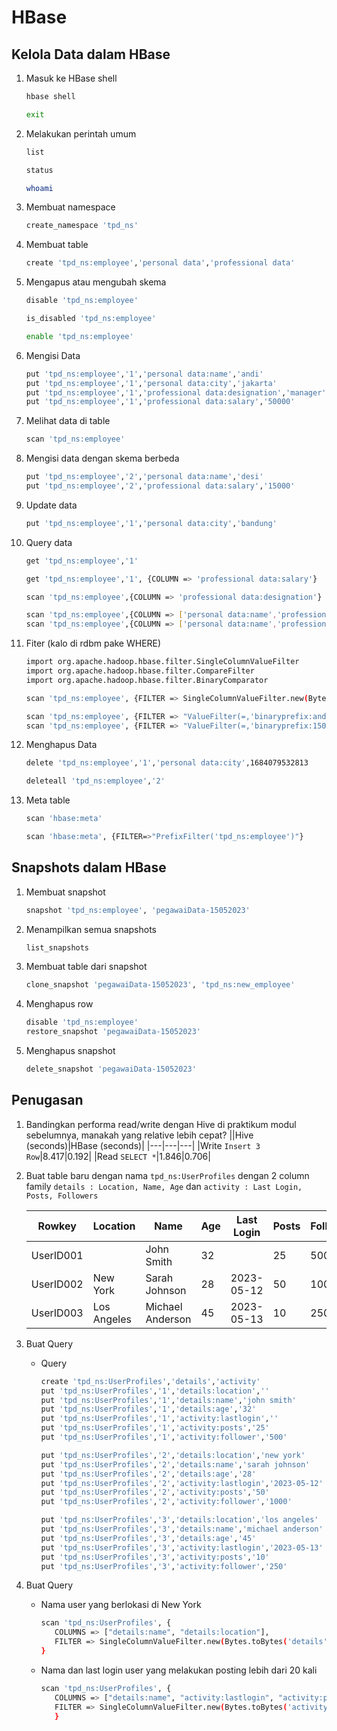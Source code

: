 # HBase

## Kelola Data dalam HBase

1. Masuk ke HBase shell

   ```bash
   hbase shell
   ```

   ```bash
   exit
   ```

2. Melakukan perintah umum

   ```bash
   list
   ```

   ```bash
   status
   ```

   ```bash
   whoami
   ```

3. Membuat namespace

   ```bash
   create_namespace 'tpd_ns'
   ```

4. Membuat table

   ```bash
   create 'tpd_ns:employee','personal data','professional data'
   ```

5. Mengapus atau mengubah skema

   ```bash
   disable 'tpd_ns:employee'
   ```

   ```bash
   is_disabled 'tpd_ns:employee'
   ```

   ```bash
   enable 'tpd_ns:employee'
   ```

6. Mengisi Data

   ```bash
   put 'tpd_ns:employee','1','personal data:name','andi'
   put 'tpd_ns:employee','1','personal data:city','jakarta'
   put 'tpd_ns:employee','1','professional data:designation','manager'
   put 'tpd_ns:employee','1','professional data:salary','50000'
   ```

7. Melihat data di table

   ```bash
   scan 'tpd_ns:employee'
   ```

8. Mengisi data dengan skema berbeda

   ```bash
   put 'tpd_ns:employee','2','personal data:name','desi'
   put 'tpd_ns:employee','2','professional data:salary','15000'
   ```

9. Update data

   ```bash
   put 'tpd_ns:employee','1','personal data:city','bandung'
   ```

10. Query data

    ```bash
    get 'tpd_ns:employee','1'
    ```

    ```bash
    get 'tpd_ns:employee','1', {COLUMN => 'professional data:salary'}
    ```

    ```bash
    scan 'tpd_ns:employee',{COLUMN => 'professional data:designation'}
    ```

    ```bash
    scan 'tpd_ns:employee',{COLUMN => ['personal data:name','professional data:designation'],STARTROW=>'1'}
    scan 'tpd_ns:employee',{COLUMN => ['personal data:name','professional data:designation'],STARTROW=>'1',STOPROW=>'2'}
    ```

11. Fiter (kalo di rdbm pake WHERE)

    ```bash
    import org.apache.hadoop.hbase.filter.SingleColumnValueFilter
    import org.apache.hadoop.hbase.filter.CompareFilter
    import org.apache.hadoop.hbase.filter.BinaryComparator
    ```

    ```bash
    scan 'tpd_ns:employee', {FILTER => SingleColumnValueFilter.new(Bytes.toBytes('personal data'), Bytes.toBytes('name'), CompareFilter::CompareOp.valueOf('EQUAL'),BinaryComparator.new(Bytes.toBytes('desi')))}
    ```

    ```bash
    scan 'tpd_ns:employee', {FILTER => "ValueFilter(=,'binaryprefix:andi')"}
    scan 'tpd_ns:employee', {FILTER => "ValueFilter(=,'binaryprefix:15000')"}
    ```

12. Menghapus Data

    ```bash
    delete 'tpd_ns:employee','1','personal data:city',1684079532813
    ```

    ```bash
    deleteall 'tpd_ns:employee','2'
    ```

13. Meta table

    ```bash
    scan 'hbase:meta'
    ```

    ```bash
    scan 'hbase:meta', {FILTER=>"PrefixFilter('tpd_ns:employee')"}
    ```

## Snapshots dalam HBase

1. Membuat snapshot

   ```bash
   snapshot 'tpd_ns:employee', 'pegawaiData-15052023'
   ```

2. Menampilkan semua snapshots

   ```bash
   list_snapshots
   ```

3. Membuat table dari snapshot

   ```bash
   clone_snapshot 'pegawaiData-15052023', 'tpd_ns:new_employee'
   ```

4. Menghapus row

   ```bash
   disable 'tpd_ns:employee'
   restore_snapshot 'pegawaiData-15052023'
   ```

5. Menghapus snapshot

   ```bash
   delete_snapshot 'pegawaiData-15052023'
   ```

## Penugasan

1. Bandingkan performa read/write dengan Hive di praktikum modul sebelumnya, manakah yang relative lebih cepat?
   ||Hive (seconds)|HBase (seconds)|
   |---|---|---|
   |Write `Insert 3 Row`|8.417|0.192|
   |Read `SELECT *`|1.846|0.706|

2. Buat table baru dengan nama `tpd_ns:UserProfiles` dengan 2 column family `details : Location, Name, Age` dan `activity : Last Login, Posts, Followers`

   | Rowkey    | Location    | Name             | Age | Last Login | Posts | Followers |
   | --------- | ----------- | ---------------- | --- | ---------- | ----- | --------- |
   | UserID001 |             | John Smith       | 32  |            | 25    | 500       |
   | UserID002 | New York    | Sarah Johnson    | 28  | 2023-05-12 | 50    | 1000      |
   | UserID003 | Los Angeles | Michael Anderson | 45  | 2023-05-13 | 10    | 250       |

3. Buat Query

   - Query

     ```bash
     create 'tpd_ns:UserProfiles','details','activity'
     put 'tpd_ns:UserProfiles','1','details:location',''
     put 'tpd_ns:UserProfiles','1','details:name','john smith'
     put 'tpd_ns:UserProfiles','1','details:age','32'
     put 'tpd_ns:UserProfiles','1','activity:lastlogin',''
     put 'tpd_ns:UserProfiles','1','activity:posts','25'
     put 'tpd_ns:UserProfiles','1','activity:follower','500'

     put 'tpd_ns:UserProfiles','2','details:location','new york'
     put 'tpd_ns:UserProfiles','2','details:name','sarah johnson'
     put 'tpd_ns:UserProfiles','2','details:age','28'
     put 'tpd_ns:UserProfiles','2','activity:lastlogin','2023-05-12'
     put 'tpd_ns:UserProfiles','2','activity:posts','50'
     put 'tpd_ns:UserProfiles','2','activity:follower','1000'

     put 'tpd_ns:UserProfiles','3','details:location','los angeles'
     put 'tpd_ns:UserProfiles','3','details:name','michael anderson'
     put 'tpd_ns:UserProfiles','3','details:age','45'
     put 'tpd_ns:UserProfiles','3','activity:lastlogin','2023-05-13'
     put 'tpd_ns:UserProfiles','3','activity:posts','10'
     put 'tpd_ns:UserProfiles','3','activity:follower','250'
     ```

4. Buat Query

   - Nama user yang berlokasi di New York

     ```bash
     scan 'tpd_ns:UserProfiles', {
        COLUMNS => ["details:name", "details:location"],
        FILTER => SingleColumnValueFilter.new(Bytes.toBytes('details'), Bytes.toBytes('location'), CompareFilter::CompareOp.valueOf('EQUAL'),BinaryComparator.new(Bytes.toBytes('new york')))
     }
     ```

   - Nama dan last login user yang melakukan posting lebih dari 20 kali

     ```bash
     scan 'tpd_ns:UserProfiles', {
        COLUMNS => ["details:name", "activity:lastlogin", "activity:posts"],
        FILTER => SingleColumnValueFilter.new(Bytes.toBytes('activity'), Bytes.toBytes('posts'), CompareFilter::CompareOp.valueOf('GREATER'),BinaryComparator.new(Bytes.toBytes('20')))
        }
     ```

